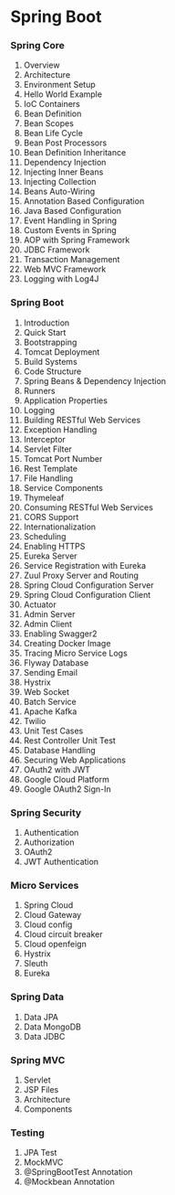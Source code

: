 # Spring Boot

### Spring Core

1. Overview
2. Architecture
3. Environment Setup
4. Hello World Example
5. IoC Containers
6. Bean Definition
7. Bean Scopes
8. Bean Life Cycle
9. Bean Post Processors
10. Bean Definition Inheritance
11. Dependency Injection
12. Injecting Inner Beans
13. Injecting Collection
14. Beans Auto-Wiring
15. Annotation Based Configuration
16. Java Based Configuration
17. Event Handling in Spring
18. Custom Events in Spring
19. AOP with Spring Framework
20. JDBC Framework
21. Transaction Management
22. Web MVC Framework
23. Logging with Log4J

### Spring Boot

1. Introduction
2. Quick Start
3. Bootstrapping
4. Tomcat Deployment
5. Build Systems
6. Code Structure
7. Spring Beans & Dependency Injection
8. Runners
9. Application Properties
10. Logging
11. Building RESTful Web Services
12. Exception Handling
13. Interceptor
14. Servlet Filter
15. Tomcat Port Number
16. Rest Template
17. File Handling
18. Service Components
19. Thymeleaf
20. Consuming RESTful Web Services
21. CORS Support
22. Internationalization
23. Scheduling
24. Enabling HTTPS
25. Eureka Server
26. Service Registration with Eureka
27. Zuul Proxy Server and Routing
28. Spring Cloud Configuration Server
29. Spring Cloud Configuration Client
30. Actuator
31. Admin Server
32. Admin Client
33. Enabling Swagger2
34. Creating Docker Image
35. Tracing Micro Service Logs
36. Flyway Database
37. Sending Email
38. Hystrix
39. Web Socket
40. Batch Service
41. Apache Kafka
42. Twilio
43. Unit Test Cases
44. Rest Controller Unit Test
45. Database Handling
46. Securing Web Applications
47. OAuth2 with JWT
48. Google Cloud Platform
49. Google OAuth2 Sign-In

### Spring Security

1. Authentication
2. Authorization
3. OAuth2
4. JWT Authentication

### Micro Services

1. Spring Cloud
2. Cloud Gateway
3. Cloud config
4. Cloud circuit breaker
5. Cloud openfeign
6. Hystrix
7. Sleuth
8. Eureka

### Spring Data

1. Data JPA
2. Data MongoDB
3. Data JDBC

### Spring MVC

1. Servlet
2. JSP Files
3. Architecture
4. Components

### Testing

1. JPA Test
2. MockMVC
3. @SpringBootTest Annotation
4. @Mockbean Annotation
